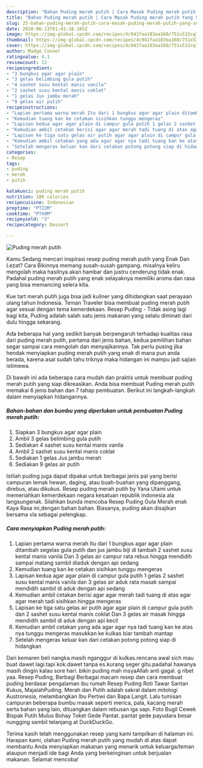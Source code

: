 ```yaml
---
description: "Bahan Puding merah putih | Cara Masak Puding merah putih Yang Sempurna"
title: "Bahan Puding merah putih | Cara Masak Puding merah putih Yang Sempurna"
slug: 25-bahan-puding-merah-putih-cara-masak-puding-merah-putih-yang-sempurna
date: 2020-06-13T01:41:18.165Z
image: https://img-global.cpcdn.com/recipes/4c941faa183ea160/751x532cq70/puding-merah-putih-foto-resep-utama.jpg
thumbnail: https://img-global.cpcdn.com/recipes/4c941faa183ea160/751x532cq70/puding-merah-putih-foto-resep-utama.jpg
cover: https://img-global.cpcdn.com/recipes/4c941faa183ea160/751x532cq70/puding-merah-putih-foto-resep-utama.jpg
author: Madge Conner
ratingvalue: 4.1
reviewcount: 12
recipeingredient:
- "3 bungkus agar agar plain"
- "3 gelas belimbing gula putih"
- "4 sashet susu kental manis vanila"
- "2 sashet susu kental manis coklat"
- "1 gelas Jus jambu merah"
- "9 gelas air putih"
recipeinstructions:
- "Lapian pertama warna merah Itu dari 1 bungkus agar agar plain ditambah segelas gula putih dan jus jambu biji di tambah 2 sashet susu kental manis vanila Dan 3 gelas air campur rata rebus hingga mendidih sampai matang sambil diaduk dengan api sedang"
- "Kemudian tuang kan ke cetakan sisihkan tunggu mengeras"
- "Lapisan kedua agar agar plain di campur gula putih 1 gelas 2 sashet susu kental manis vanila dan 3 gelas air aduk rata masak sampai mendidih sambil di aduk dengan api sedang"
- "Kemudian ambil cetakan berisi agar agar merah tadi tuang di atas agar agar merah tadi sisihkan hingga mengeras"
- "Lapisan ke tiga satu gelas air putih agar agar plain di campur gula putih dan 2 sashet susu kental manis coklat Dan 3 gelas air masak hingga mendidih sambil di aduk dengan api kecil"
- "Kemudian ambil cetakan yang ada agar agar nya tadi tuang kan ke atas nya tunggu mengeras masukkan ke kulkas biar tambah mantap"
- "Setelah mengeras keluar kan dari cetakan potong potong siap di hidangkan"
categories:
- Resep
tags:
- puding
- merah
- putih

katakunci: puding merah putih 
nutrition: 186 calories
recipecuisine: Indonesian
preptime: "PT22M"
cooktime: "PT49M"
recipeyield: "3"
recipecategory: Dessert

---
```



![Puding merah putih](https://img-global.cpcdn.com/recipes/4c941faa183ea160/751x532cq70/puding-merah-putih-foto-resep-utama.jpg)

Kamu Sedang mencari inspirasi resep puding merah putih yang Enak Dan Lezat? Cara Bikinnya memang susah-susah gampang. misalnya keliru mengolah maka hasilnya akan hambar dan justru cenderung tidak enak. Padahal puding merah putih yang enak selayaknya memiliki aroma dan rasa yang bisa memancing selera kita.

Kue tart merah putih juga bisa jadi kuliner yang dihidangkan saat perayaan ulang tahun Indonesia. Teman Traveler bisa membuat puding merah putih agar sesuai dengan tema kemerdekaan. Resep Puding - Tidak asing lagi bagi kita, Puding adalah salah satu jenis makanan yang selalu diminati dari dulu hingga sekarang.

Ada beberapa hal yang sedikit banyak berpengaruh terhadap kualitas rasa dari puding merah putih, pertama dari jenis bahan, kedua pemilihan bahan segar sampai cara mengolah dan menyajikannya. Tak perlu pusing jika hendak menyiapkan puding merah putih yang enak di mana pun anda berada, karena asal sudah tahu triknya maka hidangan ini mampu jadi sajian istimewa.


Di bawah ini ada beberapa cara mudah dan praktis untuk membuat puding merah putih yang siap dikreasikan. Anda bisa membuat Puding merah putih memakai 6 jenis bahan dan 7 tahap pembuatan. Berikut ini langkah-langkah dalam menyiapkan hidangannya.

<!--inarticleads1-->

##### Bahan-bahan dan bumbu yang diperlukan untuk pembuatan Puding merah putih:

1. Siapkan 3 bungkus agar agar plain
1. Ambil 3 gelas belimbing gula putih
1. Sediakan 4 sashet susu kental manis vanila
1. Ambil 2 sashet susu kental manis coklat
1. Sediakan 1 gelas Jus jambu merah
1. Sediakan 9 gelas air putih


Istilah puding juga dapat dipakai untuk berbagai jenis pai yang berisi campuran lemak hewan, daging, atau buah-buahan yang dipanggang, direbus, atau dikukus. Resep puding merah putih by Yana Utami untuk memeriahkan kemerdekaan negara kesatuan republik indonesia ala langsungenak. Silahkan bunda mencoba Resep Puding Gula Merah enak Kaya Rasa ini,dengan bahan bahan. Biasanya, puding akan disajikan bersama vla sebagai pelengkap. 

<!--inarticleads2-->

##### Cara menyiapkan Puding merah putih:

1. Lapian pertama warna merah Itu dari 1 bungkus agar agar plain ditambah segelas gula putih dan jus jambu biji di tambah 2 sashet susu kental manis vanila Dan 3 gelas air campur rata rebus hingga mendidih sampai matang sambil diaduk dengan api sedang
1. Kemudian tuang kan ke cetakan sisihkan tunggu mengeras
1. Lapisan kedua agar agar plain di campur gula putih 1 gelas 2 sashet susu kental manis vanila dan 3 gelas air aduk rata masak sampai mendidih sambil di aduk dengan api sedang
1. Kemudian ambil cetakan berisi agar agar merah tadi tuang di atas agar agar merah tadi sisihkan hingga mengeras
1. Lapisan ke tiga satu gelas air putih agar agar plain di campur gula putih dan 2 sashet susu kental manis coklat Dan 3 gelas air masak hingga mendidih sambil di aduk dengan api kecil
1. Kemudian ambil cetakan yang ada agar agar nya tadi tuang kan ke atas nya tunggu mengeras masukkan ke kulkas biar tambah mantap
1. Setelah mengeras keluar kan dari cetakan potong potong siap di hidangkan


Dari kemaren beli nangka.masih nganggur di kulkas.rencana awal sich mau buat dawet lagi.tapi kok.dawet tanpa es.kurang seger gitu.padahal hawanya masih dingin kalau sore hari. bikin puding mah insyaAllah anti gagal. g ribet yaa. Resep Puding, Berbagi Berbagai macam resep dan cara membuat puding berdasar pengalaman ibu rumah Resep Puding Roti Tawar Santan Kukus, MajalahPuding. Merah dan Putih adalah sakral dalam mitologi Austronesia, melambangkan Ibu Pertiwi dan Bapa Langit. Lalu tumisan campuran beberapa bumbu masak seperti merica, pala, kacang merah serta bahan yang lain, dituangkan dalam rebusan iga sapi. Foto Bugil Cewek Bispak Putih Mulus Bohay Toket Gede Pantat. pantat gede payudara besar nungging sambil telanjang at DuckDuckGo. 

Terima kasih telah menggunakan resep yang kami tampilkan di halaman ini. Harapan kami, olahan Puding merah putih yang mudah di atas dapat membantu Anda menyiapkan makanan yang menarik untuk keluarga/teman ataupun menjadi ide bagi Anda yang berkeinginan untuk berjualan makanan. Selamat mencoba!

